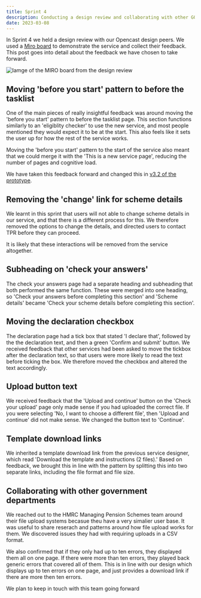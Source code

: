 ```yaml
---
title: Sprint 4
description: Conducting a design review and collaborating with other GOV departments
date: 2023-03-08
---
```


In Sprint 4 we held a design review with our Opencast design peers. We used a <a href="https://miro.com/app/board/uXjVPjQSFQQ=/?share_link_id=437514522958MIRO">Miro board</a> to demonstrate the service and collect their feedback. This post goes into detail about the feedback we have chosen to take forward.

![Iamge of the MIRO board from the design review](/design-review.png)

## Moving 'before you start' pattern to before the tasklist

One of the main pieces of really insightful feedback was around moving the 'before you start' pattern to before the tasklist page. This section functions similarly to an 'eligiblity checker' to use the new service, and most people mentioned they would expect it to be at the start. This also feels like it sets the user up for how the rest of the service works.

Moving the 'before you start' pattern to the start of the service also meant that we could merge it with the 'This is a new service page', reducing the number of pages and cognitive load.

We have taken this feedback forward and changed this in <a href="https://tpr-dvd-prototype.onrender.com/version-3-2/new-service">v3.2 of the prototype</a>.

## Removing the 'change' link for scheme details

We learnt in this sprint that users will not able to change scheme details in our service, and that there is a different process for this. We therefore removed the options to change the details, and directed users to contact TPR before they can proceed.

It is likely that these interactions will be removed from the service altogether.


## Subheading on 'check your answers'

The check your answers page had a separate heading and subheading that both performed the same function. These were merged into one heading, so 'Check your answers before completing this section' and 'Scheme details' became 'Check your scheme details before completing this section'.


## Moving the declaration checkbox

The declaration page had a tick box that stated 'I declare that', followed by the the declaration text, and then a green 'Confirm and submit' button. We received feedback that other services had been asked to move the tickbox after the declaration text, so that users were more likely to read the text before ticking the box. We therefore moved the checkbox and altered the text accordingly.

## Upload button text

We received feedback that the 'Upload and continue' button on the 'Check your upload' page only made sense if you had uploaded the correct file. If you were selecting 'No, I want to choose a different file', then 'Upload and continue' did not make sense. We changed the button text to 'Continue'.

## Template download links

We inherited a template download link from the previous service designer, which read 'Download the template and instructions (2 files).' Based on feedback, we brought this in line with the pattern by splitting this into two separate links, including the file format and file size.


## Collaborating with other government departments

We reached out to the HMRC Managing Pension Schemes team around their file upload systems becasue theu have a very simalier user base. It was useful to share reserach and patterns around how file upload works for them. We discovered issues they had with requiring uploads in a CSV format.

We also confirmed that if they only had up to ten errors, they displayed them all on one page. If there were more than ten errors, they played back generic errors that covered all of them. This is in line with our design which displays up to ten errors on one page, and just provides a download link if there are more then ten errors.

We plan to keep in touch with this team going forward
